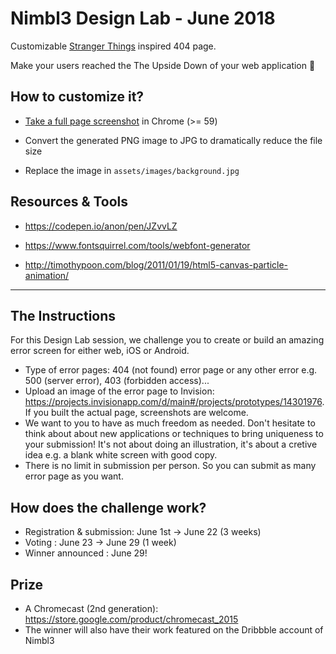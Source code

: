 # Nimbl3 Design Lab - June 2018

Customizable [Stranger Things](https://en.wikipedia.org/wiki/Stranger_Things) inspired 404 page. 

Make your users reached the The Upside Down of your web application 👻

## How to customize it?

* [Take a full page screenshot](https://developers.google.com/web/updates/2017/04/devtools-release-notes#screenshots) in Chrome (>= 59)

* Convert the generated PNG image to JPG to dramatically reduce the file size 

* Replace the image in `assets/images/background.jpg`

## Resources & Tools

* https://codepen.io/anon/pen/JZvvLZ

* https://www.fontsquirrel.com/tools/webfont-generator

* http://timothypoon.com/blog/2011/01/19/html5-canvas-particle-animation/

---

## The Instructions
For this Design Lab session, we challenge you to create or build an amazing error screen for either web, iOS or Android. 

* Type of error pages: 404 (not found) error page or any other error e.g. 500 (server error), 403 (forbidden access)...
* Upload an image of the error page to Invision: https://projects.invisionapp.com/d/main#/projects/prototypes/14301976. If you built the actual page, screenshots are welcome. 
* We want to you to have as much freedom as needed. Don't hesitate to think about about new applications or techniques to bring uniqueness to your submission! It's not about doing an illustration, it's about a cretive idea e.g. a blank white screen with good copy.
* There is no limit in submission per person. So you can submit as many error page as you want.

## How does the challenge work?
* Registration & submission: June 1st → June 22 (3 weeks)
* Voting : June 23 → June 29 (1 week) 
* Winner announced : June 29! 

## Prize
* A Chromecast (2nd generation): https://store.google.com/product/chromecast_2015
* The winner will also have their work featured on the Dribbble account of Nimbl3
